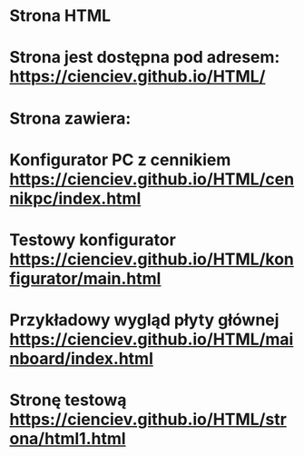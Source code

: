 #  Strona HTML 
#  Strona jest dostępna pod adresem: https://cienciev.github.io/HTML/
# Strona zawiera:
# Konfigurator PC z cennikiem https://cienciev.github.io/HTML/cennikpc/index.html
# Testowy konfigurator https://cienciev.github.io/HTML/konfigurator/main.html
# Przykładowy wygląd płyty głównej https://cienciev.github.io/HTML/mainboard/index.html
# Stronę testową https://cienciev.github.io/HTML/strona/html1.html